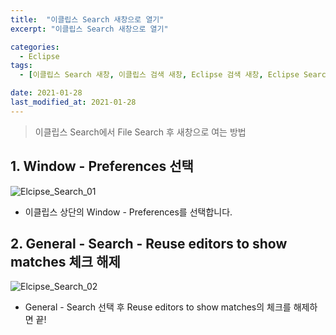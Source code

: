 ```yaml
---
title:  "이클립스 Search 새창으로 열기"
excerpt: "이클립스 Search 새창으로 열기"

categories:
  - Eclipse
tags:
  - [이클립스 Search 새창, 이클립스 검색 새창, Eclipse 검색 새창, Eclipse Search 새창, 이클립스, Eclipse, 검색, Search, 새창, NewTab]

date: 2021-01-28
last_modified_at: 2021-01-28
---
```

> 이클립스 Search에서 File Search 후 새창으로 여는 방법

## 1.  Window - Preferences 선택

![Elcipse_Search_01](https://user-images.githubusercontent.com/94930976/151246868-95912b9d-3e13-4184-a8ed-b33c1c687944.png)
* 이클립스 상단의 Window - Preferences를 선택합니다.

## 2. General - Search - Reuse editors to show matches 체크 해제  
 

![Elcipse_Search_02](https://user-images.githubusercontent.com/94930976/151248078-ecc22de5-f615-465a-9f10-87e5f2e63c7f.png)
* General - Search 선택 후 Reuse editors to show matches의 체크를 해제하면 끝!
